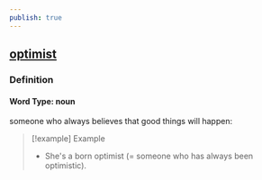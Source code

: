 ```yaml
---
publish: true
---
```


## [optimist](https://dictionary.cambridge.org/dictionary/english/optimist)

### Definition
#### Word Type: noun
someone who always believes that good things will happen:

>[!example] Example
> - She's a born optimist (= someone who has always been optimistic).
